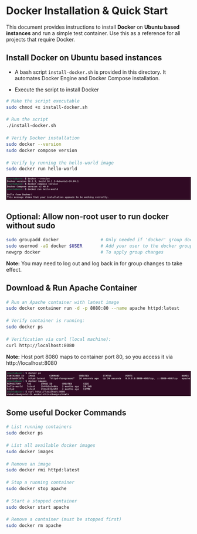 # Docker Installation & Quick Start

This document provides instructions to install **Docker** on **Ubuntu based instances** and run a simple test container. Use this as a reference for all projects that require Docker.


## Install Docker on Ubuntu based instances
- A bash script `install-docker.sh` is provided in this directory. It automates Docker Engine and Docker Compose installation.

- Execute the script to install Docker
```sh
# Make the script executable
sudo chmod +x install-docker.sh

# Run the script
./install-docker.sh

# Verify Docker installation
sudo docker --version
sudo docker compose version

# Verify by running the hello-world image
sudo docker run hello-world
```
![docker-version](/docker-setup/imgs/docker-version.png)


## Optional: Allow non-root user to run docker without sudo
```sh
sudo groupadd docker                # Only needed if 'docker' group doesn't exist
sudo usermod -aG docker $USER       # Add your user to the docker group.
newgrp docker                       # To apply group changes
```
**Note:** You may need to log out and log back in for group changes to take effect.


## Download & Run Apache Container
```sh
# Run an Apache container with latest image
sudo docker container run -d -p 8080:80 --name apache httpd:latest

# Verify container is running:
sudo docker ps

# Verification via curl (local machine):
curl http://localhost:8080
```
**Note:** Host port 8080 maps to container port 80, so you access it via http://localhost:8080

![dokcer-container](/docker-setup/imgs/docker-container.png)


## Some useful Docker Commands
```sh
# List running containers
sudo docker ps

# List all available docker images
sudo docker images

# Remove an image
sudo docker rmi httpd:latest

# Stop a running container
sudo docker stop apache

# Start a stopped container
sudo docker start apache

# Remove a container (must be stopped first)
sudo docker rm apache
```
